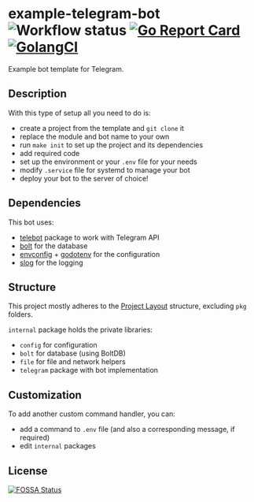 # example-telegram-bot ![Workflow status](https://github.com/nezorflame/example-telegram-bot/actions/workflows/go.yml/badge.svg) [![Go Report Card](https://goreportcard.com/badge/github.com/nezorflame/example-telegram-bot)](https://goreportcard.com/report/github.com/nezorflame/example-telegram-bot) [![GolangCI](https://golangci.com/badges/github.com/nezorflame/example-telegram-bot.svg)](https://golangci.com/r/github.com/nezorflame/example-telegram-bot)

Example bot template for Telegram.

## Description

With this type of setup all you need to do is:

- create a project from the template and `git clone` it
- replace the module and bot name to your own
- run `make init` to set up the project and its dependencies
- add required code
- set up the environment or your `.env` file for your needs
- modify `.service` file for systemd to manage your bot
- deploy your bot to the server of choice!

## Dependencies

This bot uses:

- [telebot](https://pkg.go.dev/gopkg.in/telebot.v3) package to work with Telegram API
- [bolt](https://pkg.go.dev/go.etcd.io/bbolt) for the database
- [envconfig](https://pkg.go.dev/github.com/kelseyhightower/envconfig) + [godotenv](https://pkg.go.dev/github.com/joho/godotenv) for the configuration
- [slog](https://pkg.go.dev/log/slog) for the logging

## Structure

This project mostly adheres to the [Project Layout](https://github.com/golang-standards/project-layout) structure, excluding `pkg` folders.

`internal` package holds the private libraries:

- `config` for configuration
- `bolt` for database (using BoltDB)
- `file` for file and network helpers
- `telegram` package with bot implementation

## Customization

To add another custom command handler, you can:

- add a command to `.env` file (and also a corresponding message, if required)
- edit `internal` packages

## License

[![FOSSA Status](https://app.fossa.io/api/projects/git%2Bgithub.com%2Fnezorflame%2Fexample-telegram-bot.svg?type=large)](https://app.fossa.io/projects/git%2Bgithub.com%2Fnezorflame%2Fexample-telegram-bot?ref=badge_large)

